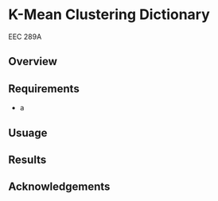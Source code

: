 # K-Mean Clustering Dictionary
EEC 289A

## Overview


## Requirements
* a

## Usuage


## Results


## Acknowledgements

